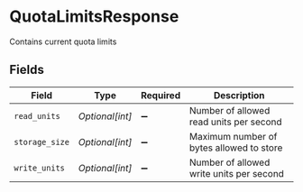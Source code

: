 # QuotaLimitsResponse

Contains current quota limits


## Fields

| Field                                    | Type                                     | Required                                 | Description                              |
| ---------------------------------------- | ---------------------------------------- | ---------------------------------------- | ---------------------------------------- |
| `read_units`                             | *Optional[int]*                          | :heavy_minus_sign:                       | Number of allowed read units per second  |
| `storage_size`                           | *Optional[int]*                          | :heavy_minus_sign:                       | Maximum number of bytes allowed to store |
| `write_units`                            | *Optional[int]*                          | :heavy_minus_sign:                       | Number of allowed write units per second |